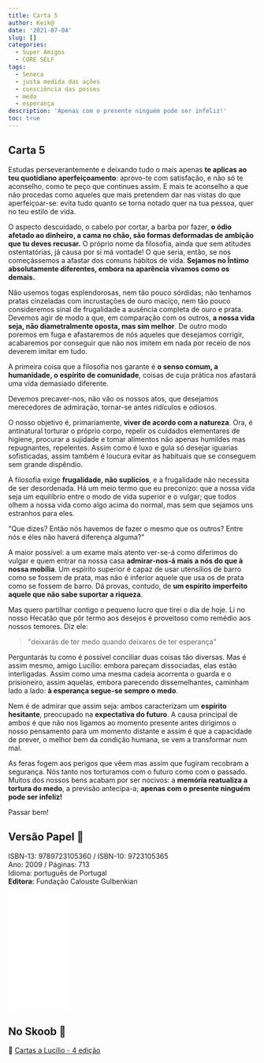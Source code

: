 ```yaml
---
title: Carta 5
author: Keik@
date: '2021-07-04'
slug: []
categories:
  - Super Amigos
  - CORE SELF
tags:
  - Seneca
  - justa medida das ações
  - consciência das posses
  - medo
  - esperança
description: 'Apenas com o presente ninguém pode ser infeliz!'
toc: true
---
```


## Carta 5

Estudas perseverantemente e deixando tudo o mais apenas **te aplicas ao teu quotidiano aperfeiçoamento**: aprovo-te com satisfação, e não só te aconselho, como te peço que continues assim. E mais te aconselho a que não procedas como aqueles que mais pretendem dar nas vistas do que aperfeiçoar-se: evita tudo quanto se torna notado quer na tua pessoa, quer no teu estilo de vida. 

O aspecto descuidado, o cabelo por cortar, a barba por fazer, **o ódio afetado ao dinheiro, a cama no chão, são formas deformadas de ambição que tu deves recusar.** O próprio nome da filosofia, ainda que sem atitudes ostentatórias, já causa por si má vontade! O que seria, então, se nos começássemos a afastar dos comuns hábitos de vida. **Sejamos no Íntimo absolutamente diferentes, embora na aparência vivamos como os demais.** 

Não usemos togas esplendorosas, nem tão pouco sórdidas; não tenhamos pratas cinzeladas com incrustações de ouro maciço, nem tão pouco consideremos sinal de frugalidade a ausência completa de ouro e prata. Devemos agir de modo a que, em comparação com os outros, **a nossa vida seja, não diametralmente oposta, mas sim melhor**. De outro modo poremos em fuga e afastaremos de nós aqueles que desejamos corrigir, acabaremos por conseguir que não nos imitem em nada por receio de nos deverem imitar em tudo.

A primeira coisa que a filosofia nos garante é **o senso comum, a humanidade, o espírito de comunidade**, coisas de cuja prática nos afastará uma vida demasiado diferente. 

Devemos precaver-nos, não vão os nossos atos, que desejamos merecedores de admiração, tornar-se antes ridículos e odiosos.

O nosso objetivo é, primariamente, **viver de acordo com a natureza**. Ora, é antinatural torturar o próprio corpo, repelir os cuidados elementares de higiene, procurar a sujidade e tomar alimentos não apenas humildes mas repugnantes, repelentes. Assim como é luxo e gula só desejar iguarias sofisticadas, assim também é loucura evitar as habituais que se conseguem sem grande dispêndio. 

A filosofia exige **frugalidade, não suplícios**, e a frugalidade não necessita de ser desordenada. Há um meio termo que eu preconizo: que a nossa vida seja um equilíbrio entre o modo de vida superior e o vulgar; que todos olhem a nossa vida como algo acima do normal, mas sem que sejamos uns estranhos para eles.

"Que dizes? Então nós havemos de fazer o mesmo que os outros? Entre nós e éles não haverá diferença alguma?"

A maior possível: a um exame mais atento ver-se-á como diferimos do vulgar e quem entrar na nossa casa **admirar-nos-á mais a nós do que à nossa mobília**. Um espírito superior é capaz de usar utensílios de barro como se fossem de prata, mas não é inferior aquele que usa os de prata como se fossem de barro. Dá provas, contudo, de **um espírito imperfeito aquele que não sabe suportar a riqueza**.

Mas quero partilhar contigo o pequeno lucro que tirei o dia de hoje. Li no nosso Hecatão que pôr termo aos desejos é proveitoso como remédio aos nossos temores. Diz ele: 
> "deixarás de ter medo quando deixares de ter esperança" 

Perguntarás tu como é possível conciliar duas coisas tão diversas. Mas é assim mesmo, amigo Lucílio: embora pareçam dissociadas, elas estão interligadas. Assim como uma mesma cadeia acorrenta o guarda e o prisioneiro, assim aquelas, embora parecendo dissemelhantes, caminham lado a lado: **à esperança segue-se sempre o medo**. 

Nem é de admirar que assim seja: ambos caracterizam um **espírito hesitante**, preocupado na **expectativa do futuro**. A causa principal de ambos é que não nos ligamos ao momento presente antes dirigimos o nosso pensamento para um momento distante e assim é que a capacidade de prever, o melhor bem da condição humana, se vem a transformar num mal. 

As feras fogem aos perigos que vêem mas assim que fugiram recobram a segurança. Nós tanto nos  torturamos com o futuro como com o passado. Muitos dos nossos bens acabam por ser nocivos: a **memória reatualiza a tortura do medo**, a previsão antecipa-a;
**apenas com o presente ninguém pode ser infeliz!**
  
    
Passar bem!


## Versão Papel :book:

ISBN-13: 9789723105360 / ISBN-10: 9723105365  
Ano: 2009 / Páginas: 713  
Idioma: português de Portugal   
**Editora:** Fundação Calouste Gulbenkian

<iframe style="width:120px;height:240px;" marginwidth="0" marginheight="0" scrolling="no" frameborder="0" src="//ws-na.amazon-adsystem.com/widgets/q?ServiceVersion=20070822&OneJS=1&Operation=GetAdHtml&MarketPlace=BR&source=ac&ref=tf_til&ad_type=product_link&tracking_id=mundodekeika-20&marketplace=amazon&amp;region=BR&placement=9723105365&asins=9723105365&linkId=fb8dc16224bc0c2b7943ec769c5b5905&show_border=true&link_opens_in_new_window=true&price_color=333333&title_color=0066c0&bg_color=ffffff">
    </iframe>


## No Skoob :eagle:

:book: [Cartas a Lucílio - 4 edição](https://www.skoob.com.br/cartas-a-lucilio-37684ed41245.html)